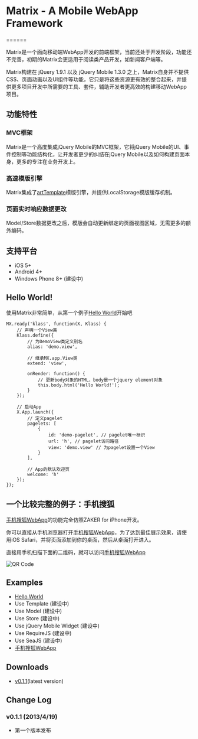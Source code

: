 # Matrix - A Mobile WebApp Framework
======

Matrix是一个面向移动端WebApp开发的前端框架，当前还处于开发阶段，功能还不完善，初期的Matrix会更适用于阅读类产品开发，如新闻客户端等。

Matrix构建在 jQuery 1.9.1 以及 jQuery Mobile 1.3.0 之上，Matrix自身并不提供CSS、页面动画以及UI组件等功能，它只是将这些资源更有效的整合起来，并提供更多项目开发中所需要的工具、套件，辅助开发者更高效的构建移动WebApp项目。

## 功能特性

### MVC框架
Matrix是一个高度集成jQuery Mobile的MVC框架，它将jQuery Mobile的UI、事件控制等功能结构化，让开发者更少的纠结在jQuery Mobile以及如何构建页面本身，更多的专注在业务开发上。

### 高速模版引擎
Matrix集成了[artTemplate](https://github.com/aui/artTemplate)模版引擎，并提供LocalStorage模版缓存机制。

### 页面实时响应数据更改
Model/Store数据更改之后，模版会自动更新绑定的页面视图区域，无需更多的额外编码。

## 支持平台

* iOS 5+
* Android 4+
* Windows Phone 8+ (建设中)

## Hello World!

使用Matrix非常简单，从第一个例子[Hello World](https://github.com/mxjs/matrix/tree/master/examples/helloworld/ "Example")开始吧

```
MX.ready('klass', function(X, Klass) {
    // 声明一个View类
    Klass.define({
        // 为DemoView类定义别名
        alias: 'demo.view',

        // 继承MX.app.View类
        extend: 'view',

        onRender: function() {
            // 更新body对象的HTML，body是一个jquery element对象
            this.body.html('Hello World!');
        }
    });

    // 启动App
    X.App.launch({
        // 定义pagelet
        pagelets: [
            {
                id: 'demo-pagelet', // pagelet唯一标识
                url: 'h', // pagelet访问路径
                view: 'demo.view' // 为pagelet设置一个View
            }
        ],

        // App的默认欢迎页
        welcome: 'h'
    });
});
```

## 一个比较完整的例子：手机搜狐

[手机搜狐WebApp](http://h5.m.sohu.com/matrix/v4/examples/msohu/index.html "手机搜狐（向Zaker致敬）")的功能完全仿照ZAKER for iPhone开发。

你可以直接从手机浏览器打开[手机搜狐WebApp](http://h5.m.sohu.com/matrix/v4/examples/msohu/index.html "手机搜狐（向Zaker致敬）")，为了达到最佳展示效果，请使用iOS Safari，并将页面添加到你的桌面，然后从桌面打开进入。

直接用手机扫描下面的二维码，就可以访问[手机搜狐WebApp](http://h5.m.sohu.com/matrix/v4/examples/msohu/index.html "手机搜狐（向Zaker致敬）")

![QR Code](https://raw.github.com/mxjs/matrix/master/examples/msohu/qrcode.png "二维码")

## Examples

* [Hello World](http://mxjs.github.io/matrix/dev/examples/helloworld/index.html "Hello World")
* Use Template (建设中)
* Use Model (建设中)
* Use Store (建设中)
* Use jQuery Mobile Widget (建设中)
* Use RequireJS (建设中)
* Use SeaJS (建设中)
* [手机搜狐WebApp](http://h5.m.sohu.com/matrix/v4/examples/msohu/index.html "手机搜狐（向Zaker致敬）")

## Downloads

* [v0.1.1](http://mxjs.github.io/matrix/tags/matrix-0.1.1.zip "matrix-0.1.1.zip")(latest version)

## Change Log

### v0.1.1 (2013/4/19)

* 第一个版本发布


